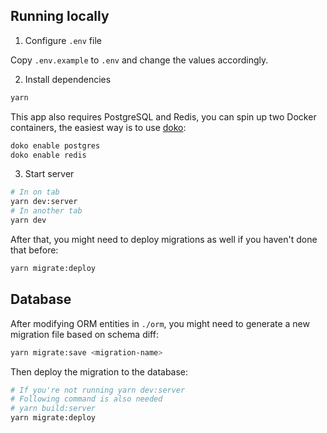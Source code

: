 ## Running locally

1. Configure `.env` file

Copy `.env.example` to `.env` and change the values accordingly.

2. Install dependencies

```bash
yarn
```

This app also requires PostgreSQL and Redis, you can spin up two Docker containers, the easiest way is to use [doko](https://github.com/egoist/doko):

```bash
doko enable postgres
doko enable redis
```

3. Start server

```bash
# In on tab
yarn dev:server
# In another tab
yarn dev
```

After that, you might need to deploy migrations as well if you haven't done that before:

```bash
yarn migrate:deploy
```

## Database

After modifying ORM entities in `./orm`, you might need to generate a new migration file based on schema diff:

```bash
yarn migrate:save <migration-name>
```

Then deploy the migration to the database:

```bash
# If you're not running yarn dev:server
# Following command is also needed
# yarn build:server
yarn migrate:deploy
```
